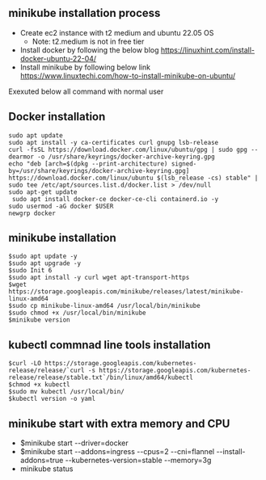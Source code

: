 ## minikube installation process
- Create ec2 instance with t2 medium  and ubuntu 22.05 OS
  - Note: t2.medium is not in free tier
- Install docker by following the below blog
  https://linuxhint.com/install-docker-ubuntu-22-04/
- Install minikube by following below link
  https://www.linuxtechi.com/how-to-install-minikube-on-ubuntu/

Exexuted below all command with normal user
## Docker installation
```
sudo apt update
sudo apt install -y ca-certificates curl gnupg lsb-release
curl -fsSL https://download.docker.com/linux/ubuntu/gpg | sudo gpg --dearmor -o /usr/share/keyrings/docker-archive-keyring.gpg
echo "deb [arch=$(dpkg --print-architecture) signed-by=/usr/share/keyrings/docker-archive-keyring.gpg] https://download.docker.com/linux/ubuntu $(lsb_release -cs) stable" | sudo tee /etc/apt/sources.list.d/docker.list > /dev/null
sudo apt-get update
 sudo apt install docker-ce docker-ce-cli containerd.io -y
sudo usermod -aG docker $USER
newgrp docker
```
## minikube installation

```
$sudo apt update -y
$sudo apt upgrade -y
$sudo Init 6
$sudo apt install -y curl wget apt-transport-https
$wget https://storage.googleapis.com/minikube/releases/latest/minikube-linux-amd64
$sudo cp minikube-linux-amd64 /usr/local/bin/minikube
$sudo chmod +x /usr/local/bin/minikube
$minikube version
```
## kubectl commnad line tools installation 
```
$curl -LO https://storage.googleapis.com/kubernetes-release/release/`curl -s https://storage.googleapis.com/kubernetes-release/release/stable.txt`/bin/linux/amd64/kubectl
$chmod +x kubectl
$sudo mv kubectl /usr/local/bin/
$kubectl version -o yaml

```
## minikube start with extra memory and CPU
- $minikube start --driver=docker
- $minikube start --addons=ingress --cpus=2 --cni=flannel --install-addons=true --kubernetes-version=stable --memory=3g
- minikube status











